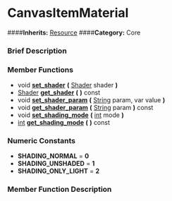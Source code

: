 #  CanvasItemMaterial  
####**Inherits:** [Resource](class_resource)
####**Category:** Core

###  Brief Description  


###  Member Functions 
  * void  **[set&#95;shader](#set_shader)**  **(** [Shader](class_shader) shader  **)**
  * [Shader](class_shader)  **[get&#95;shader](#get_shader)**  **(** **)** const
  * void  **[set&#95;shader&#95;param](#set_shader_param)**  **(** [String](class_string) param, var value  **)**
  * void  **[get&#95;shader&#95;param](#get_shader_param)**  **(** [String](class_string) param  **)** const
  * void  **[set&#95;shading&#95;mode](#set_shading_mode)**  **(** [int](class_int) mode  **)**
  * [int](class_int)  **[get&#95;shading&#95;mode](#get_shading_mode)**  **(** **)** const

###  Numeric Constants  
  * **SHADING_NORMAL** = **0**
  * **SHADING_UNSHADED** = **1**
  * **SHADING_ONLY_LIGHT** = **2**

###  Member Function Description  
